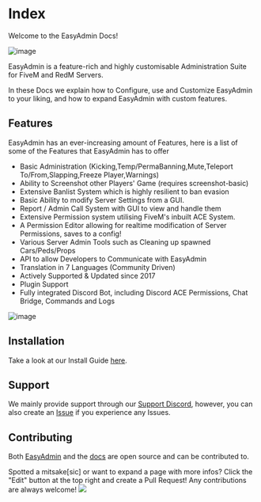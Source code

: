 # Index

Welcome to the EasyAdmin Docs!

![image](https://user-images.githubusercontent.com/13604413/129143671-3ab6a643-faf0-479d-8b97-af71ffb5193c.png)


EasyAdmin is a feature-rich and highly customisable Administration Suite for FiveM and RedM Servers.

In these Docs we explain how to Configure, use and Customize EasyAdmin to your liking, and how to expand EasyAdmin with custom features.

## Features

EasyAdmin has an ever-increasing amount of Features, here is a list of some of the Features that EasyAdmin has to offer

- Basic Administration (Kicking,Temp/PermaBanning,Mute,Teleport To/From,Slapping,Freeze Player,Warnings)
- Ability to Screenshot other Players' Game (requires screenshot-basic)
- Extensive Banlist System which is highly resilient to ban evasion
- Basic Ability to modify Server Settings from a GUI.
- Report / Admin Call System with GUI to view and handle them
- Extensive Permission system utilising FiveM's inbuilt ACE System.
- A Permission Editor allowing for realtime modification of Server Permissions, saves to a config!
- Various Server Admin Tools such as Cleaning up spawned Cars/Peds/Props
- API to allow Developers to Communicate with EasyAdmin
- Translation in 7 Languages (Community Driven)
- Actively Supported & Updated since 2017
- Plugin Support 
- Fully integrated Discord Bot, including Discord ACE Permissions, Chat Bridge, Commands and Logs

![image](https://user-images.githubusercontent.com/13604413/126916981-1680e5ac-e024-467b-aad3-a5a9658449e0.png)



## Installation

Take a look at our Install Guide [here](install.md).

## Support

We mainly provide support through our [Support Discord](https://discord.gg/GugyRU8), however, you can also create an [Issue](https://github.com/Blumlaut/EasyAdmin/issues/new) if you experience any Issues.


## Contributing

Both [EasyAdmin](https://github.com/Blumlaut/EasyAdmin) and the [docs](https://github.com/Blumlaut/EasyAdmin-docs) are open source and can be contributed to.

Spotted a mitsake[sic] or want to expand a page with more infos? Click the "Edit" button at the top right and create a Pull Request! Any contributions are always welcome! ![](https://cdn.discordapp.com/emojis/652536385500086284.png?size=20)
